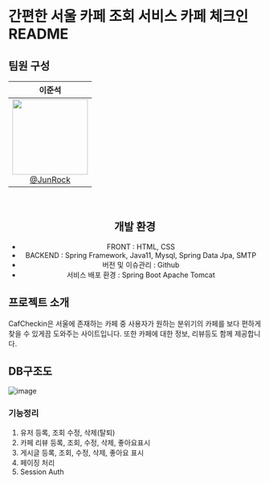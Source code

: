 # 간편한 서울 카페 조회 서비스 카페 체크인 README

## 팀원 구성
<div align="center">

<div align="center">

| **이준석** |
| :------: | 
| [<img src="https://avatars.githubusercontent.com/u/106502312?v=4" height=150 width=150> <br/> @JunRock](https://github.com/JunRock) |

</div>
<br>

## 개발 환경
- FRONT : HTML, CSS
- BACKEND : Spring Framework, Java11, Mysql, Spring Data Jpa, SMTP
- 버전 및 이슈관리 : Github
- 서비스 배포 환경 : Spring Boot Apache Tomcat<br>
</div>

## 프로젝트 소개
CafCheckin은 서울에 존재하는 카페 중 사용자가 원하는 분위기의 카페를 보다 편하게 찾을 수 있게끔 도와주는 사이트입니다.
또한 카페에 대한 정보, 리뷰등도 함께 제공합니다.
## DB구조도
![image](https://github.com/CafeCheckin/CafeCheckin/assets/56196986/b6c585b3-f1c0-48db-aeb0-ca1fc8ce7cdb)

### 기능정리
1. 유저 등록, 조회 수정, 삭제(탈퇴)
2. 카페 리뷰 등록, 조회, 수정, 삭제, 좋아요표시
3. 게시글 등록, 조회, 수정, 삭제, 좋아요 표시
4. 페이징 처리
5. Session Auth
